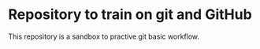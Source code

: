 # Repository to train on git and GitHub

This repository is a sandbox to practive git basic workflow.
